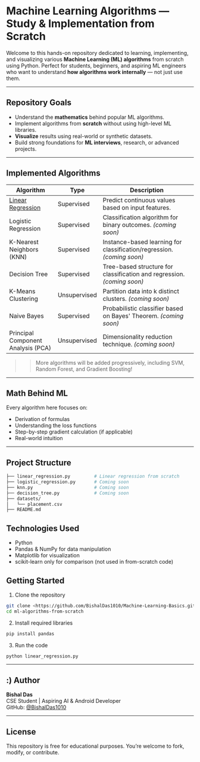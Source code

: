 # Machine Learning Algorithms — Study & Implementation from Scratch

Welcome to this hands-on repository dedicated to learning, implementing, and visualizing various **Machine Learning (ML) algorithms** from scratch using Python. Perfect for students, beginners, and aspiring ML engineers who want to understand **how algorithms work internally** — not just use them.

---

##  Repository Goals

- Understand the **mathematics** behind popular ML algorithms.
- Implement algorithms from **scratch** without using high-level ML libraries.
- **Visualize** results using real-world or synthetic datasets.
- Build strong foundations for **ML interviews**, research, or advanced projects.

---

##  Implemented Algorithms

| Algorithm | Type | Description |
|----------|------|-------------|
| [Linear Regression](./linear_regression.py) | Supervised | Predict continuous values based on input features. |
| Logistic Regression | Supervised | Classification algorithm for binary outcomes. *(coming soon)* |
| K-Nearest Neighbors (KNN) | Supervised | Instance-based learning for classification/regression. *(coming soon)* |
| Decision Tree | Supervised | Tree-based structure for classification and regression. *(coming soon)* |
| K-Means Clustering | Unsupervised | Partition data into k distinct clusters. *(coming soon)* |
| Naive Bayes | Supervised | Probabilistic classifier based on Bayes' Theorem. *(coming soon)* |
| Principal Component Analysis (PCA) | Unsupervised | Dimensionality reduction technique. *(coming soon)* |

>> More algorithms will be added progressively, including SVM, Random Forest, and Gradient Boosting!

---

## Math Behind ML

Every algorithm here focuses on:
- Derivation of formulas
- Understanding the loss functions
- Step-by-step gradient calculation (if applicable)
- Real-world intuition

---

##  Project Structure

```bash
├── linear_regression.py         # Linear regression from scratch
├── logistic_regression.py       # Coming soon
├── knn.py                       # Coming soon
├── decision_tree.py             # Coming soon
├── datasets/
│   └── placement.csv
├── README.md
```



##  Technologies Used

- Python 
- Pandas & NumPy for data manipulation
- Matplotlib for visualization
- scikit-learn only for comparison (not used in from-scratch code)



## Getting Started

1. Clone the repository
```bash
git clone <https://github.com/BishalDas1010/Machine-Learning-Basics.git>
cd ml-algorithms-from-scratch
```

2. Install required libraries
```bash
pip install pandas
```

3. Run the code
```bash
python linear_regression.py
```

---

## :) Author

**Bishal Das**  
 CSE Student | Aspiring AI & Android Developer  
GitHub: [@BishalDas1010](https://github.com/BishalDas1010)

---

##  License

This repository is free for educational purposes. You’re welcome to fork, modify, or contribute.

